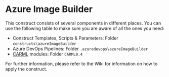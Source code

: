# Azure Image Builder

This construct consists of several components in different places. You can use the following table to make sure you are aware of all the ones you need:

- Construct Templates, Scripts & Parameters: Folder `constructs\azureImageBuilder`
- Azure DevOps Pipelines: Folder  `.azuredevops\azureImageBuilder`
- [CARML](https://aka.ms/CARML) modules: Folder `CARML0.4`

For further information, please refer to the Wiki for information on how to apply the construct.
